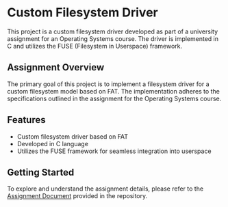 # Custom Filesystem Driver

This project is a custom filesystem driver developed as part of a university assignment for an Operating Systems course. The driver is implemented in C and utilizes the FUSE (Filesystem in Userspace) framework.

## Assignment Overview

The primary goal of this project is to implement a filesystem driver for a custom filesystem model based on FAT. The implementation adheres to the specifications outlined in the assignment for the Operating Systems course.

## Features

- Custom filesystem driver based on FAT
- Developed in C language
- Utilizes the FUSE framework for seamless integration into userspace

## Getting Started

To explore and understand the assignment details, please refer to the [Assignment Document](assignment.pdf) provided in the repository.
